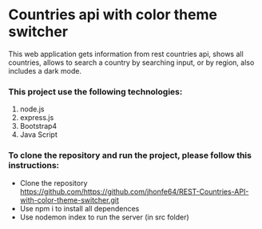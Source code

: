 # Countries api with color theme switcher 

This web application gets information from rest countries api, shows all countries, allows to search a country by searching input, or by region, also includes a dark mode.



### This project use the following technologies:

1. node.js
2. express.js
4. Bootstrap4
5. Java Script


### To clone the repository and run the project, please follow this instructions:

- Clone the repository https://github.com/https://github.com/jhonfe64/REST-Countries-API-with-color-theme-switcher.git
- Use npm i to install all dependences 
- Use nodemon index to run the server (in src folder) 
